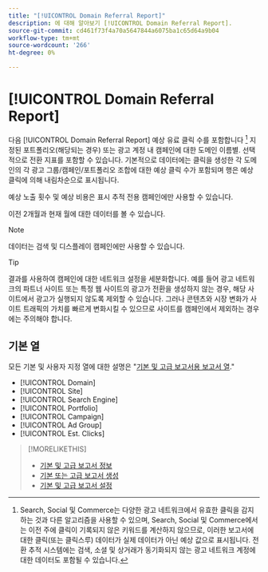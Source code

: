 ```yaml
---
title: "[!UICONTROL Domain Referral Report]"
description: 에 대해 알아보기 [!UICONTROL Domain Referral Report].
source-git-commit: cd461f73f4a70a5647844a6075ba1c65d64a9b04
workflow-type: tm+mt
source-wordcount: '266'
ht-degree: 0%

---
```


# [!UICONTROL Domain Referral Report]

<!-- If we remove this report, also remove concept topic "Domain Optimization." -->

다음 [!UICONTROL Domain Referral Report] 예상 유료 클릭 수를 포함합니다 [^1] 지정된 포트폴리오(해당되는 경우) 또는 광고 계정 내 캠페인에 대한 도메인 이름별. 선택적으로 전환 지표를 포함할 수 있습니다. 기본적으로 데이터에는 클릭을 생성한 각 도메인의 각 광고 그룹/캠페인/포트폴리오 조합에 대한 예상 클릭 수가 포함되며 행은 예상 클릭에 의해 내림차순으로 표시됩니다.

예상 노출 횟수 및 예상 비용은 표시 추적 전용 캠페인에만 사용할 수 있습니다.

이전 2개월과 현재 월에 대한 데이터를 볼 수 있습니다.

>[!NOTE]
>
>데이터는 검색 및 디스플레이 캠페인에만 사용할 수 있습니다.

>[!TIP]
>
>결과를 사용하여 캠페인에 대한 네트워크 설정을 세분화합니다. 예를 들어 광고 네트워크의 파트너 사이트 또는 특정 웹 사이트의 광고가 전환을 생성하지 않는 경우, 해당 사이트에서 광고가 실행되지 않도록 제외할 수 있습니다. 그러나 콘텐츠와 시장 변화가 사이트 트래픽의 가치를 빠르게 변화시킬 수 있으므로 사이트를 캠페인에서 제외하는 경우에는 주의해야 합니다.

[^1]: Search, Social 및 Commerce는 다양한 광고 네트워크에서 유효한 클릭을 감지하는 것과 다른 알고리즘을 사용할 수 있으며, Search, Social 및 Commerce에서는 이전 주에 클릭이 기록되지 않은 키워드를 계산하지 않으므로, 이러한 보고서에 대한 클릭(또는 클릭스루) 데이터가 실제 데이터가 아닌 예상 값으로 표시됩니다. 전환 추적 시스템에는 검색, 소셜 및 상거래가 동기화되지 않는 광고 네트워크 계정에 대한 데이터도 포함될 수 있습니다.

## 기본 열

모든 기본 및 사용자 지정 열에 대한 설명은 &quot;[기본 및 고급 보고서용 보고서 열](basic-advanced-report-columns.md).&quot;

* [!UICONTROL Domain]
* [!UICONTROL Site]
* [!UICONTROL Search Engine]
* [!UICONTROL Portfolio]
* [!UICONTROL Campaign]
* [!UICONTROL Ad Group]
* [!UICONTROL Est. Clicks]

>[!MORELIKETHIS]
>
>* [기본 및 고급 보고서 정보](basic-advanced-report-about.md)
>* [기본 또는 고급 보고서 생성](basic-advanced-report-generate.md)
>* [기본 및 고급 보고서 설정](basic-advanced-report-settings.md)

